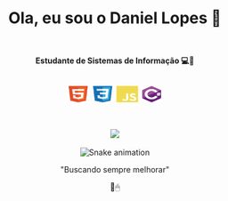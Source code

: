 <h1 align="center"> Ola, eu sou o Daniel Lopes</a> 👾</h1>
<br>

<p align="center"><b>Estudante de Sistemas de Informação 💻🚀 </b></p>

<div align="center"style="display: inline_block"><br>
  
  <img align="center" alt="HTML" height="30" width="40" src="https://raw.githubusercontent.com/devicons/devicon/master/icons/html5/html5-original.svg">
  <img align="center" alt="CSS" height="30" width="40" src="https://raw.githubusercontent.com/devicons/devicon/master/icons/css3/css3-original.svg">
  <img align="center" alt="Js" height="30" width="40" src="https://raw.githubusercontent.com/devicons/devicon/master/icons/javascript/javascript-plain.svg">
  <img align="center" alt="Csharp" height="30" width="40" src="https://raw.githubusercontent.com/devicons/devicon/master/icons/csharp/csharp-original.svg">
  
</div>
 <br><br>

 
<div align="center"> 
 
   <a  href="mailto:danieloliv.contato@gmail.com"><img src="https://img.shields.io/badge/email de contato-333?style=for-the-badge&logo=gmail&logoColor=white" target="_blank"></a>
  
</div>



<div align="center
            ">

  ![Snake animation](https://github.com/danielbped/danielbped/blob/output/github-contribution-grid-snake.svg)
  
</div>
<div align="center">
  <p>"Buscando sempre melhorar"</p>
  <p>🧩🖱</a></p>
</div>
